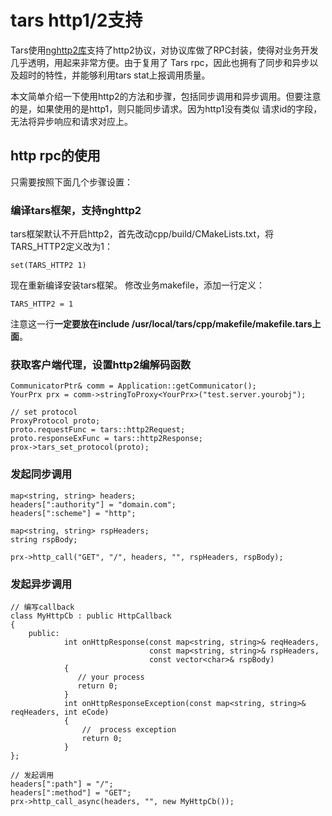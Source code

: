 # tars http1/2支持

Tars使用[nghttp2库](https://www.nghttp2.org/)支持了http2协议，对协议库做了RPC封装，使得对业务开发几乎透明，用起来非常方便。由于复用了 Tars rpc，因此也拥有了同步和异步以及超时的特性，并能够利用tars stat上报调用质量。

本文简单介绍一下使用http2的方法和步骤，包括同步调用和异步调用。但要注意的是，如果使用的是http1，则只能同步请求。因为http1没有类似 请求id的字段，无法将异步响应和请求对应上。

## http rpc的使用

只需要按照下面几个步骤设置：

### 编译tars框架，支持nghttp2

tars框架默认不开启http2，首先改动cpp/build/CMakeLists.txt，将TARS\_HTTP2定义改为1：

```text
set(TARS_HTTP2 1)
```

现在重新编译安装tars框架。 修改业务makefile，添加一行定义：

```text
TARS_HTTP2 = 1
```

注意这一行**一定要放在include /usr/local/tars/cpp/makefile/makefile.tars上面**。

### 获取客户端代理，设置http2编解码函数

```text
CommunicatorPtr& comm = Application::getCommunicator();
YourPrx prx = comm->stringToProxy<YourPrx>("test.server.yourobj");

// set protocol
ProxyProtocol proto;
proto.requestFunc = tars::http2Request;
proto.responseExFunc = tars::http2Response;
prox->tars_set_protocol(proto);
```

### 发起同步调用

```text
map<string, string> headers;
headers[":authority"] = "domain.com";
headers[":scheme"] = "http";

map<string, string> rspHeaders;
string rspBody;

prx->http_call("GET", "/", headers, "", rspHeaders, rspBody);
```

### 发起异步调用

```text
// 编写callback
class MyHttpCb : public HttpCallback
{
    public:
            int onHttpResponse(const map<string, string>& reqHeaders,
                               const map<string, string>& rspHeaders,
                               const vector<char>& rspBody)
            {
               // your process
               return 0;
            }
            int onHttpResponseException(const map<string, string>& reqHeaders, int eCode)
            {
                //  process exception
                return 0;
            }
};

// 发起调用
headers[":path"] = "/";
headers[":method"] = "GET";
prx->http_call_async(headers, "", new MyHttpCb());
```


